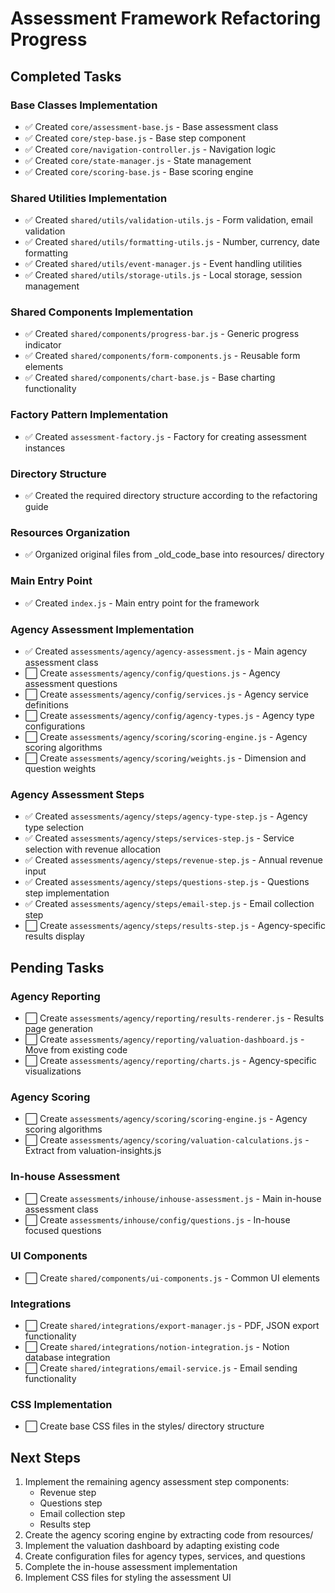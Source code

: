 # Assessment Framework Refactoring Progress

## Completed Tasks

### Base Classes Implementation
- ✅ Created `core/assessment-base.js` - Base assessment class
- ✅ Created `core/step-base.js` - Base step component
- ✅ Created `core/navigation-controller.js` - Navigation logic
- ✅ Created `core/state-manager.js` - State management
- ✅ Created `core/scoring-base.js` - Base scoring engine

### Shared Utilities Implementation
- ✅ Created `shared/utils/validation-utils.js` - Form validation, email validation
- ✅ Created `shared/utils/formatting-utils.js` - Number, currency, date formatting
- ✅ Created `shared/utils/event-manager.js` - Event handling utilities
- ✅ Created `shared/utils/storage-utils.js` - Local storage, session management

### Shared Components Implementation
- ✅ Created `shared/components/progress-bar.js` - Generic progress indicator
- ✅ Created `shared/components/form-components.js` - Reusable form elements
- ✅ Created `shared/components/chart-base.js` - Base charting functionality

### Factory Pattern Implementation
- ✅ Created `assessment-factory.js` - Factory for creating assessment instances

### Directory Structure
- ✅ Created the required directory structure according to the refactoring guide

### Resources Organization
- ✅ Organized original files from _old_code_base into resources/ directory

### Main Entry Point
- ✅ Created `index.js` - Main entry point for the framework

### Agency Assessment Implementation
- ✅ Created `assessments/agency/agency-assessment.js` - Main agency assessment class
- ⬜ Create `assessments/agency/config/questions.js` - Agency assessment questions
- ⬜ Create `assessments/agency/config/services.js` - Agency service definitions
- ⬜ Create `assessments/agency/config/agency-types.js` - Agency type configurations
- ⬜ Create `assessments/agency/scoring/scoring-engine.js` - Agency scoring algorithms
- ⬜ Create `assessments/agency/scoring/weights.js` - Dimension and question weights

### Agency Assessment Steps
- ✅ Created `assessments/agency/steps/agency-type-step.js` - Agency type selection
- ✅ Created `assessments/agency/steps/services-step.js` - Service selection with revenue allocation
- ✅ Created `assessments/agency/steps/revenue-step.js` - Annual revenue input
- ✅ Created `assessments/agency/steps/questions-step.js` - Questions step implementation
- ✅ Created `assessments/agency/steps/email-step.js` - Email collection step
- ⬜ Create `assessments/agency/steps/results-step.js` - Agency-specific results display

## Pending Tasks

### Agency Reporting
- ⬜ Create `assessments/agency/reporting/results-renderer.js` - Results page generation
- ⬜ Create `assessments/agency/reporting/valuation-dashboard.js` - Move from existing code
- ⬜ Create `assessments/agency/reporting/charts.js` - Agency-specific visualizations

### Agency Scoring
- ⬜ Create `assessments/agency/scoring/scoring-engine.js` - Agency scoring algorithms
- ⬜ Create `assessments/agency/scoring/valuation-calculations.js` - Extract from valuation-insights.js

### In-house Assessment
- ⬜ Create `assessments/inhouse/inhouse-assessment.js` - Main in-house assessment class
- ⬜ Create `assessments/inhouse/config/questions.js` - In-house focused questions

### UI Components
- ⬜ Create `shared/components/ui-components.js` - Common UI elements

### Integrations
- ⬜ Create `shared/integrations/export-manager.js` - PDF, JSON export functionality
- ⬜ Create `shared/integrations/notion-integration.js` - Notion database integration
- ⬜ Create `shared/integrations/email-service.js` - Email sending functionality

### CSS Implementation
- ⬜ Create base CSS files in the styles/ directory structure

## Next Steps

1. Implement the remaining agency assessment step components:
   - Revenue step
   - Questions step
   - Email collection step
   - Results step
2. Create the agency scoring engine by extracting code from resources/
3. Implement the valuation dashboard by adapting existing code
4. Create configuration files for agency types, services, and questions
5. Complete the in-house assessment implementation
6. Implement CSS files for styling the assessment UI
